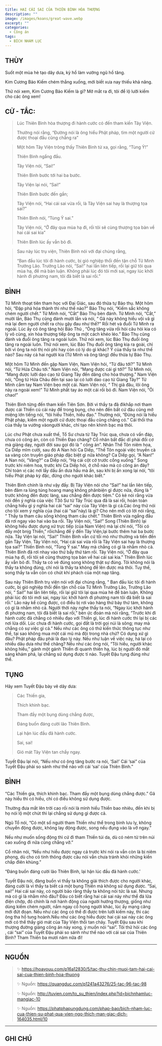 ```yaml
---
title: HAI CÁI SAI CỦA THIÊN BÌNH HÒA THƯỢNG
description: ""
image: /images/koans/great-wave.webp
excerpt: ""
categories:
  - Công án
tags:
  - BÍCH NHAM LỤC
---
```


## THÙY

Suốt một mùa hè tạo dây dưa, kỷ hồ làm vướng ngũ hồ tăng. 

Kim Cương Bảo Kiếm chém thẳng xuống, mới biết xưa nay thiếu khả năng. 

Thử nói xem, Kim Cương Bảo Kiếm là gì? Mở mắt ra đi, tôi để lộ lưỡi kiếm cho các ông xem!

## CỬ - TẮC:

> Lúc Thiên Bình hòa thượng đi hành cước có đến tham kiến Tây Viện. 
>
> Thường nói rằng, “Đường nói là ông hiểu Phật pháp, tìm một người cử được thoại đầu cũng chẳng ra” 

> Một hôm Tây Viện trông thấy Thiên Bình từ xa, gọi rằng, “Tùng Ỷ!” 
> 
> Thiên Bình ngẩng đầu. 
>
> Tây Viện nói, “Sai!” 
> 
> Thiên Bình bước tới hai ba bước. 
> 
> Tây Viện lại nói, “Sai!”
> 
> Thiên Bình bước đến gần; 
>
> Tây Viện nói, “Hai cái sai vừa rồi, là Tây Viện sai hay là thượng tọa sai?” 
> 
> Thiên Bình nói, “Tùng Ỷ sai.” 
>
> Tây Viện nói, “Ở đây qua mùa hạ đi, rồi tôi sẽ cùng thượng tọa bàn về hai cái sai kia” 
> 
> Thiên Bình lúc ấy vẫn bỏ đi.

> Sau này lúc trụ viện, Thiên Bình nói với đại chúng rằng, 
> 
> “Ban đầu lúc tôi đi hành cước, bị gió nghiệp thổi đến tận chỗ Tử Minh Trưởng Lão.
> Trưởng Lão nói, “Sai!” hai lần liên tiếp, rồi lại giữ tôi qua mùa hạ, để mà bàn luận. 
> Không phải lúc đó tôi mới sai, ngay lúc khởi hành đi phương nam, tôi đã biết là sai rồi.”

## BÌNH

Tử Minh thoạt tiên tham học với Đại Giác, sau đó thừa tự Bảo thụ. Một hôm hỏi, “Đập phá hóa thành thì như thế nào?” Bảo Thụ nói, “Kiếm sắc không chém người chết.” Tử Minh nói, “Cắt” Bảo Thụ bèn đánh. Tử Minh nói, “Cắt,” mười lần, Bảo Thụ cũng đánh mười lần và nói, “ Gã này không hiểu vội vã gì mà lại đem người chết ra chịu gậy đau như thế?” Rồi hét và đuổi Tử Minh ra ngoài. Lúc ấy có ông tăng hỏi Bảo Thủ , “Ông tăng vừa rồi hỏi câu hỏi kia có lý vô cùng, xin hòa thượng tiếp ông ta một cách khéo léo.” Bảo Thụ cũng đánh và đuổi ông tăng ra ngoài luôn. Thử nói xem, lúc Bảo Thụ đuổi ông tăng ra ngoài luôn. Thử nói xem, lúc Bảo Thụ đuổi ông tăng kia ra goài, chỉ bởi vì ông ta nói thị nói phi hay còn có lý do gì khác? Ý của thầy ta như thế nào? Sau này cả hai người kia (Tử Minh và ông tăng) đều thừa tự Bảo Thụ.

Một hôm Tử Minh đến gặp Nam Viện, Nam Viện hỏi, “Từ đâu tới?” Tử Minh nói, “Từ Hứa Châu tới.” Nam Viện nói, “Mang được cái gì tới?” Tử Minh nói, “Mang được lưỡi dạo cạo từ Giang Tây đến dâng cho hòa thượng.” Nam Viện nói, “Ông từ Hứa Châu đến tại sao lại có lưỡi dao cạo từ Giang Tây?” Tử Minh cầm tay Nam Viện bẹo một cái. Nam Viện nói, “ Thị giả đâu, lôi ông này ra ngoài xem!” Tử Minh phất tay áo một cái rồi bỏ đi. Nam Viện nói, “Ôi chao!”

Thiên Bình từng đến tham kiến Tiên Sơn. Bởi vì thầy ta đã đikhắp nơi tham được cái Thiền củ cải này để trong bụng, cho nên đến bất cứ đâu cũng mở miệng lớn tiếng nói, “tôi hiểu Thiền, hiểu đạo.” Thường nói, “Đừng nói là hiểu Phật pháp, kiếm một người cử được thoại đầu cũng chẳng có.” Cái thối tha của thầy ta vướng vàongười khác, chỉ tạo nên khinh bạc mà thôi.

Lúc chư Phật chưa xuất thế, Tổ Sư chưa từ Tây Trúc qua, chưa có vấn đáp, chưa có công án, còn có Thiền Đạo chăng? Cổ nhân bất đắc dĩ phải đối cơ mà giảng dạy, người đời sau gọi đó là “ công án”. Nhân Thế Tôn niêm hoa, Ca Diếp mĩm cười, sau đó A Nan hỏi Ca Diếp, “Thế Tôn ngoài việc truyền cà sa vàng còn truyền giáo pháp đặc biệt gì nữa không? Ca Diếp gọi, “A Nan!” A Nan nói, “Vâng?” ca Diếp nói, “Hạ cái cột cờ trước cổng xuống.” Song trước khi niêm hoa, trước khi Ca Diếp hỏi, ở chỗ nào mà có công án đây? Chỉ toàn vị các nơi lấy dấu ấn dưa hấu mà ấn, sau khi bị ấn xong lại nói, “tôi hiểu Phật pháp kỳ đặc, đừng cho người khác biết.”

Thiên Bình chính là như vậy đấy. Bị Tây Viện nói cho “Sai!” hai lần liên tiếp, bèn đâm ra lúng túng hoang mang không phânbiện gì được nữa, đúng là “ trước không đến được làng, sau chẳng đến được tiệm.” Có kẻ nói rằng vừa nói đến ý nghĩa của việc T3ô Sư từ Tây Trúc qua đã là sai rồi, hoàn toàn chẳng hiểu gì ý nghĩa hai cái “sai” này của Tây Viện là gì cả.Các ông thử nói cho tôi xem ý nghĩa của (hai cái “sai”này) là gì? Cho nên mới có lời nói rằng, “ Thầy ta tham câu sống không tham câu chết.” Thiên Bình vừa ngẩng đầu đã rơi ngay vào hai vào ba rồi. Tây Viện nói, “Sai!” Song (Thiên Bình) lại không hiểu được dụng xứ trực tiếp (của Nam Viện) mà lại chỉ nói, “Tôi có đầy một bnịg Thiền,” rồichẳng để ý đến Tây Viện,lại bước thêm hai ba bước nữa. Tây Viện lại nói, “Sai!” Thiên Bình vẫn cứ tối mò như thường và tiến đến gần Tây Viện. Tây Viện nói, “Hai cái sai vừa rồi là Tây Viện sai hay là thượng tọa sai?” Thiến Bình nói, “Tùng Ỷ sai.” May mà chẳng có gì là nhằm nhò cả. Thiên Bình đã rơi nhay vào thứ bẩy thứ tám rồi. Tây Viện nói, “Ở đây qua mùa hạ đi, rồi tôi sẽ cũng thượng tọa bàn về hai cái sai kia.” Thiên Bình lúc ấy vẫn bỏ đi. Thầy ta có vẻ đúng song không thật sự đúng. Tôi không nói là thầy ta không đúng, chỉ nói là thầy ta không đề lên được mà thôi. Tuy thế, song thầy ta vẫn còn có chút khí phách của một nạp tăng.

Sau này Thiên Bình trụ viện nói với đại chúng rằng, “ Ban đầu lúc tôi đi hành cước, bị gió nghiệp thổi đến tận chỗ của Tử Minh Trưởng Lão, Trưởng Lão nói, “ Sai!” hai lần liên tiếp, rồi lại giữ tôi lại qua mùa hè để bàn luận. Không phải lúc đó tôi mới sai, ngay lúc khởi hành đi phương nam tôi đã biết là sai rồi.” Lão này kể cũng được, có điều bị rơi vào hàng thứ bảy thứ tám, không có gì là nhằm nhò cả. Người thời này nghe thấy ta nói, “Ngay lúc khởi hành đi phương nam, tôi đã biết là sai rồi,” bèn ức đoán mà nói rằng, “Trước khi đi hành cước đã chẳng có nhiều đạo với Thiền gì, lúc đi hành cước thì lại bị các nơi lừa dối. Lúc chưa đi hành cước, gọi đất là trời gọi núi là sông; may mà chẳng có sự việc gì cả.” Nếu như các ông có thứ kiến thức thông tục như thế, tại sao không mua một cái mũ mà đội trong nhà chứ? Có dụng xứ gì đâu? Phật pháp đâu phải là đạo lý này. Nếu như luận về việc này, há lại có nhiều dâu dưa như thế chăng? Nếu như các ông nói, “Tôi hiểu, người khác không hiểu,” gánh một gánh Thiền đi quanh thiên hạ, lúc bị người đó mắt sáng khám phá, lại chẳng sử dụng được tí nào. Tuyết Đậu tụng đúng như thế.

## TỤNG

Hãy xem Tuyết Đậu bày vẽ dây dưa:

> Các Thiền gia,
>
> Thích khinh bạc.
>
> Tham đầy một bụng dùng chẳng được,
>
> Đáng buốn đáng cười lão Thiên Bình.
>
> Lại hận lúc đầu đã hành cước.
>
> Sai, sai!
>
> Gió mát Tây Viện tan chẩy ngay.

Tuyết Đậu lại nói, “Nếu như có ông tăng bước ra nói, ‘Sai!’ Cái ‘sai” của Tuyết Đậu phải so sánh như thế nào với cái ‘sai’ của Thiên Bình.”

## BÌNH

“Các Thiền gia, thích khinh bạc. Tham đầy một bụng dùng chẳng được.” Gã này hiểu thì có hiểu, chỉ có điều không sử dụng được. 

Thường đưa mắt lên trời cao rồi nói là mình hiểu Thiền bao nhiêu, đến khi bị họ nói lộ một chút thì lại chẳng sử dụng gì được cả. 

Ngũ Tổ nói, “Có một số người tham Thiền như thể trong bình lưu ly, không chuyển động được, không lay động được, song nếu đụng vào là vỡ ngay.” 

Nếu như muốn sống động thì cứ đi tham Thiền túi da, dù có ném từ trên núi cao xuống đi nữa cũng chẳng vỡ.” 

Cổ nhân nói, “Nếu như hiểu được ngay cả trước khi nói ra vẫn còn là bị niêm phong, dù cho có tinh thông được câu nói vẫn chưa tránh khỏi những kiến chấp điên khùng.”

“Đáng buồn đáng cười lão Thiên Bình, lại hận lúc đầu đã hành cước.’ 

Tuyết Đậu nói, đàng buồn vì thầy ta không giải thích được cho người khác, đáng cười là vì thầy ta biết cả một bụng Thiền mà không sử dụng được. “Sai, sai!” 
Hai cái sai này, có người bảo rằng thầy ta không nói tức là sai. 
Nhưng mà có gì là nhằm nhò đâu? Đâu có biết rằng hai cái sai này như thể đá lửa điện chớp, đó chính là nơi hành động của người hướng thượng, giống như dùng kiếm chém người, nắm ngay cổ họng người khác, lúc ấy mạng căng mới đứt đoạn. Nếu như các ông có thể đi được trên lưỡi kiếm này, thì các ông tha hồ tung hoành.Nếu như các ông hiểu được hai cái sai này các ông mới có thể thấy gió mát của Tây Viện thổi tan chảy. Tuyết Đậu sau khi thượng đường giảng công án này xong, ý muốn nói “sai”. Tôi thử hỏi các ông , cái “sai” của Tuyết Đậu phải so sánh như thế nào với cái sai của Thiên Bình? Tham Thiền ba mươi năm nữa đi!

<hr class="blog-rule" />

## NGUỒN

> ✨ https://hoavouu.com/p16a12830/5/tac-thu-chin-muoi-tam-hai-cai-sai-cua-thien-binh-hoa-thuong
>
> ✨ Nguồn: https://quangduc.com/p1241a43276/25-tac-96-tac-98
>
> ✨ Nguồn: http://tuvien.com/to_su_thien/index.php?id=bichnhamluc-mangiac-10
>
> ✨ Nguồn: https://phatphapungdung.com/phap-bao/bich-nham-luc-cua-thien-su-phat-qua-vien-ngo-thich-man-giac-dich-164035.html/10

<hr class="blog-rule" />

## GHI CHÚ

[^1]: ⭐️ 
